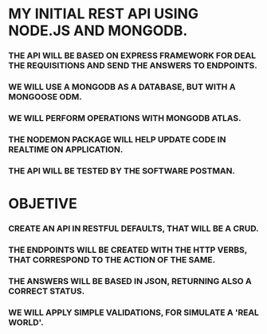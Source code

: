 # MY INITIAL REST API USING NODE.JS AND MONGODB.

### THE API WILL BE BASED ON EXPRESS FRAMEWORK FOR DEAL THE REQUISITIONS AND SEND THE ANSWERS TO ENDPOINTS.

### WE WILL USE A MONGODB AS A DATABASE, BUT WITH A MONGOOSE ODM.

### WE WILL PERFORM OPERATIONS WITH MONGODB ATLAS.

### THE NODEMON PACKAGE WILL HELP UPDATE CODE IN REALTIME ON APPLICATION.

### THE API WILL BE TESTED BY THE SOFTWARE POSTMAN.

# OBJETIVE

### CREATE AN API IN RESTFUL DEFAULTS, THAT WILL BE A CRUD.

### THE ENDPOINTS WILL BE CREATED WITH THE HTTP VERBS, THAT CORRESPOND TO THE ACTION OF THE SAME.

### THE ANSWERS WILL BE BASED IN JSON, RETURNING ALSO A CORRECT STATUS.

### WE WILL APPLY SIMPLE VALIDATIONS, FOR SIMULATE A 'REAL WORLD'.